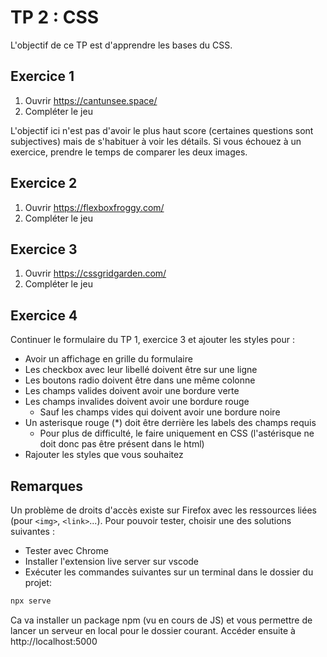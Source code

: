 # TP 2 : CSS

L'objectif de ce TP est d'apprendre les bases du CSS.

## Exercice 1

1. Ouvrir https://cantunsee.space/
2. Compléter le jeu

L'objectif ici n'est pas d'avoir le plus haut score (certaines questions sont subjectives) mais de s'habituer à voir les détails.
Si vous échouez à un exercice, prendre le temps de comparer les deux images.

## Exercice 2

1. Ouvrir https://flexboxfroggy.com/
2. Compléter le jeu

## Exercice 3

1. Ouvrir https://cssgridgarden.com/
2. Compléter le jeu

## Exercice 4

Continuer le formulaire du TP 1, exercice 3 et ajouter les styles pour :

* Avoir un affichage en grille du formulaire
* Les checkbox avec leur libellé doivent être sur une ligne
* Les boutons radio doivent être dans une même colonne
* Les champs valides doivent avoir une bordure verte
* Les champs invalides doivent avoir une bordure rouge
  * Sauf les champs vides qui doivent avoir une bordure noire
* Un asterisque rouge (*) doit être derrière les labels des champs requis
  * Pour plus de difficulté, le faire uniquement en CSS (l'astérisque ne doit donc pas être présent dans le html)
* Rajouter les styles que vous souhaitez



## Remarques

Un problème de droits d'accès existe sur Firefox avec les ressources liées (pour `<img>`, `<link>`...). Pour pouvoir tester, choisir une des solutions suivantes :

* Tester avec Chrome
* Installer l'extension live server sur vscode
* Exécuter les commandes suivantes sur un terminal dans le dossier du projet:

```bash
npx serve
```

Ca va installer un package npm (vu en cours de JS) et vous permettre de lancer un serveur en local pour le dossier courant.
Accéder ensuite à http://localhost:5000